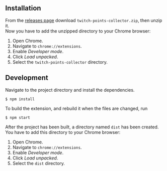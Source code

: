 ## Installation

From the [releases page](https://github.com/demondobf/twitch-points-collector/releases) download
`twitch-points-collector.zip`, then unzip it. <br> Now you have to add the unzipped directory to
your Chrome browser:

1. Open Chrome.
2. Navigate to `chrome://extensions`.
3. Enable _Developer mode_.
4. Click _Load unpacked_.
5. Select the `twitch-points-collector` directory.

## Development

Navigate to the project directory and install the dependencies.

```
$ npm install
```

To build the extension, and rebuild it when the files are changed, run

```
$ npm start
```

After the project has been built, a directory named `dist` has been created. You have to add this
directory to your Chrome browser:

1. Open Chrome.
2. Navigate to `chrome://extensions`.
3. Enable _Developer mode_.
4. Click _Load unpacked_.
5. Select the `dist` directory.

